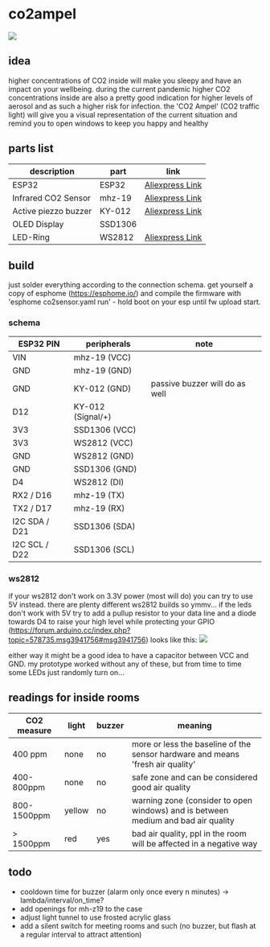 # co2ampel

![](https://git.unhb.de/smash/co2ampel/raw/branch/master/doc/case.jpg)

## idea
higher concentrations of CO2 inside will make you sleepy and have an impact on your wellbeing. during the current pandemic higher CO2 concentrations inside are also a pretty good indication for higher levels of aerosol and as such a higher risk for infection. the 'CO2 Ampel' (CO2 traffic light) will give you a visual representation of the current situation and remind you to open windows to keep you happy and healthy

## parts list


| description | part | link |
| -------------------- | ----------- | ------------------------------------------- |
| ESP32 | ESP32 | [Aliexpress Link ](https://de.aliexpress.com/item/32864722159.html?spm=a2g0o.productlist.0.0.6e7e745aBnlwmM&algo_pvid=b9be1fdc-113a-4e2e-aafa-4e08151af66c&algo_expid=b9be1fdc-113a-4e2e-aafa-4e08151af66c-1&btsid=0ab50f6215990625361401073eaad4&ws_ab_test=searchweb0_0,searchweb201602_,searchweb201603_)|
| Infrared CO2 Sensor | mhz-19 | [Aliexpress Link ](https://de.aliexpress.com/i/32952229446.html) |
| Active piezzo buzzer | KY-012 | [Aliexpress Link ](https://de.aliexpress.com/item/32740686896.html?spm=a2g0o.productlist.0.0.554c8f02ZzXw5y&algo_pvid=a49664ca-1685-4d9a-b7ba-45c1fbf5a7ba&algo_expid=a49664ca-1685-4d9a-b7ba-45c1fbf5a7ba-0&btsid=0ab6f83115990618356642096e52ad&ws_ab_test=searchweb0_0,searchweb201602_,searchweb201603_) |
| OLED Display | SSD1306 |  |
| LED-Ring | WS2812 | [Aliexpress Link ](https://de.aliexpress.com/item/32835427711.html?spm=a2g0o.productlist.0.0.847c3d32JLroFX&algo_pvid=32c7c01b-df4b-430e-b550-00097f15afde&algo_expid=32c7c01b-df4b-430e-b550-00097f15afde-0&btsid=0ab6f83115990618906573133e52ad&ws_ab_test=searchweb0_0,searchweb201602_,searchweb201603_) |

## build

just solder everything according to the connection schema.
get yourself a copy of esphome (https://esphome.io/) and compile the firmware with 'esphome co2sensor.yaml run' - hold boot on your esp until fw upload start.

### schema

| ESP32 PIN     | peripherals       | note                           |
| ------------- | ----------------- | ------------------------------ |
| VIN           | mhz-19 (VCC)      |                                |
| GND           | mhz-19 (GND)      |                                |
| GND           | KY-012 (GND)      | passive buzzer will do as well |
| D12           | KY-012 (Signal/+) |                                |
| 3V3           | SSD1306 (VCC)     |                                |
| 3V3           | WS2812 (VCC)      |                                |
| GND           | WS2812 (GND)      |                                |
| GND           | SSD1306 (GND)     |                                |
| D4            | WS2812 (DI)       |                                |
| RX2 / D16     | mhz-19 (TX)       |                                | 
| TX2 / D17     | mhz-19 (RX)       |                                |
| I2C SDA / D21 | SSD1306 (SDA)     |                                |
| I2C SCL / D22 | SSD1306 (SCL)     |                                |

### ws2812
if your ws2812 don't work on 3.3V power (most will do) you can try to use 5V instead. there are plenty different ws2812 builds so ymmv... if the leds don't work with 5V try to add a pullup resistor to your data line and a diode towards D4 to raise your high level while protecting your GPIO (https://forum.arduino.cc/index.php?topic=578735.msg3941756#msg3941756)
looks like this:
![](https://git.unhb.de/smash/co2ampel/raw/branch/master/doc/levelshifter.png)

either way it might be a good idea to have a capacitor between VCC and GND. my prototype worked without any of these, but from time to time some LEDs just randomly turn on...





## readings for inside rooms


| CO2 measure | light  | buzzer | meaning                                                                           |
| ----------- | ------ | ------ | --------------------------------------------------------------------------------- |
| 400 ppm     | none   | no     | more or less the baseline of the sensor hardware and means 'fresh air quality'    |
| 400-800ppm  | none   | no     | safe zone and can be considered good air quality                                  |
| 800-1500ppm | yellow | no     | warning zone (consider to open windows) and is between medium and bad air quality |
| > 1500ppm   | red    | yes       | bad air quality, ppl in the room will be affected in a negative way               |

 


## todo
 * cooldown time for buzzer (alarm only once every n minutes) -> lambda/interval/on_time?
 * add openings for mh-z19 to the case
 * adjust light tunnel to use frosted acrylic glass
 * add a silent switch for meeting rooms and such (no buzzer, but flash at a regular interval to attract attention)
